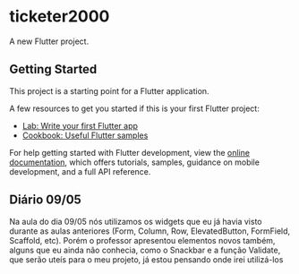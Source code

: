# ticketer2000

A new Flutter project.

## Getting Started

This project is a starting point for a Flutter application.

A few resources to get you started if this is your first Flutter project:

- [Lab: Write your first Flutter app](https://docs.flutter.dev/get-started/codelab)
- [Cookbook: Useful Flutter samples](https://docs.flutter.dev/cookbook)

For help getting started with Flutter development, view the
[online documentation](https://docs.flutter.dev/), which offers tutorials,
samples, guidance on mobile development, and a full API reference.


## Diário 09/05

Na aula do dia 09/05 nós utilizamos os widgets que eu já havia visto durante as aulas anteriores (Form, Column, Row, ElevatedButton, FormField, Scaffold, etc). Porém o professor apresentou elementos novos também, alguns que eu ainda não conhecia, como o Snackbar e a função Validate, que serão uteís para o meu projeto, já estou pensando onde irei utilizá-los

